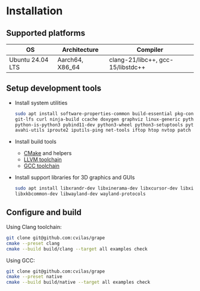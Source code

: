 # Installation

## Supported platforms

OS               |  Architecture   | Compiler
-----------------|-----------------|----------------
Ubuntu 24.04 LTS | Aarch64, X86_64 | clang-21/libc++, gcc-15/libstdc++

## Setup development tools

- Install system utilities 
  ```bash
  sudo apt install software-properties-common build-essential pkg-config gpg wget ca-certificates \
  git-lfs curl ninja-build ccache doxygen graphviz linux-generic python3-full python3-dev \
  python-is-python3 pybind11-dev python3-wheel python3-setuptools python3-build pipx avahi-daemon \
  avahi-utils iproute2 iputils-ping net-tools iftop htop nvtop patch
  ```

- Install build tools
  - [CMake](./howto/install_cmake.md) and helpers
  - [LLVM toolchain](./howto/install_llvm.md)
  - [GCC toolchain](./howto/install_gcc.md)

- Install support libraries for 3D graphics and GUIs 
  ```bash
  sudo apt install libxrandr-dev libxinerama-dev libxcursor-dev libxi-dev \
  libxkbcommon-dev libwayland-dev wayland-protocols
  ```

## Configure and build

Using Clang toolchain:

```bash
git clone git@github.com:cvilas/grape
cmake --preset clang
cmake --build build/clang --target all examples check
```

Using GCC:

```bash
git clone git@github.com:cvilas/grape
cmake --preset native
cmake --build build/native --target all examples check
```
